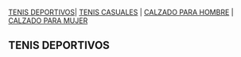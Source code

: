   [TENIS DEPORTIVOS](./deportivo.md)| [TENIS CASUALES](./casual.md) | [CALZADO PARA HOMBRE](./hombre.md) | [CALZADO PARA MUJER](./mujer.md) 
  
## TENIS DEPORTIVOS
